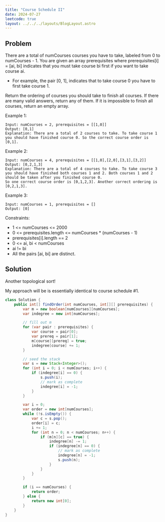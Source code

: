 ```yaml
---
title: "Course Schedule II"
date: 2024-07-27
leetcode: true
layout: ../../../layouts/BlogLayout.astro
---
```


## Problem

There are a total of numCourses courses you have to take, labeled from 0 to numCourses - 1. You are given an array prerequisites where prerequisites[i] = [ai, bi] indicates that you must take course bi first if you want to take course ai.

- For example, the pair [0, 1], indicates that to take course 0 you have to first take course 1.

Return the ordering of courses you should take to finish all courses. If there are many valid answers, return any of them. If it is impossible to finish all courses, return an empty array.

Example 1:

```text
Input: numCourses = 2, prerequisites = [[1,0]]
Output: [0,1]
Explanation: There are a total of 2 courses to take. To take course 1 you should have finished course 0. So the correct course order is [0,1].
```

Example 2:

```text
Input: numCourses = 4, prerequisites = [[1,0],[2,0],[3,1],[3,2]]
Output: [0,2,1,3]
Explanation: There are a total of 4 courses to take. To take course 3 you should have finished both courses 1 and 2. Both courses 1 and 2 should be taken after you finished course 0.
So one correct course order is [0,1,2,3]. Another correct ordering is [0,2,1,3].
```

Example 3:

```text
Input: numCourses = 1, prerequisites = []
Output: [0]
```

Constraints:

- 1 <= numCourses <= 2000
- 0 <= prerequisites.length <= numCourses \* (numCourses - 1)
- prerequisites[i].length == 2
- 0 <= ai, bi < numCourses
- ai != bi
- All the pairs [ai, bi] are distinct.

## Solution

Another topological sort!

My approach will be is essentially identical to course schedule #1.

```java
class Solution {
    public int[] findOrder(int numCourses, int[][] prerequisites) {
        var m = new boolean[numCourses][numCourses];
        var indegree = new int[numCourses];

        // fill out m
        for (var pair : prerequisites) {
            var course = pair[0];
            var prereq = pair[1];
            m[course][prereq] = true;
            indegree[course] += 1;
        }

        // seed the stack
        var s = new Stack<Integer>();
        for (int i = 0; i < numCourses; i++) {
            if (indegree[i] == 0) {
                s.push(i);
                // mark as complete
                indegree[i] = -1;
            }
        }

        var i = 0;
        var order = new int[numCourses];
        while (!s.isEmpty()) {
            var c = s.pop();
            order[i] = c;
            i += 1;
            for (int n = 0; n < numCourses; n++) {
                if (m[n][c] == true) {
                    indegree[n] -= 1;
                    if (indegree[n] == 0) {
                        // mark as complete
                        indegree[n] = -1;
                        s.push(n);
                    }
                }
            }
        }

        if (i == numCourses) {
            return order;
        } else {
            return new int[0];
        }
    }
}
```
